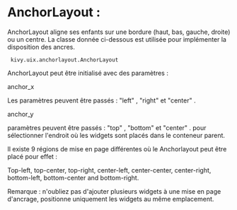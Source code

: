 # AnchorLayout :


AnchorLayout aligne ses enfants sur une bordure (haut, bas, gauche, droite) ou un centre. La classe donnée ci-dessous est utilisée pour implémenter la disposition des ancres.

``` kivy.uix.anchorlayout.AnchorLayout```

AnchorLayout peut être initialisé avec des paramètres :

anchor_x 

Les paramètres peuvent être passés : "left" , "right" et "center" .

anchor_y 

paramètres peuvent être passés : "top" , "bottom" et "center" .
pour sélectionner l'endroit où les widgets sont placés dans le conteneur parent.

Il existe 9 régions de mise en page différentes où le Anchorlayout peut être placé pour effet :

Top-left, top-center, top-right, center-left, center-center, center-right, bottom-left, bottom-center and bottom-right.

Remarque : n'oubliez pas d'ajouter plusieurs widgets à une mise en page d'ancrage, positionne uniquement les widgets au même emplacement.